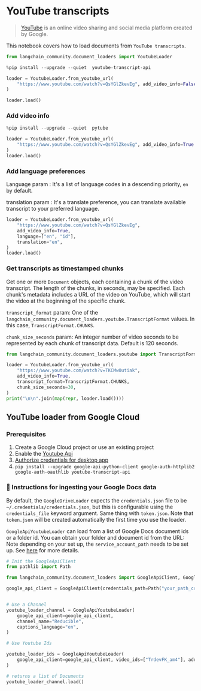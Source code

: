 # YouTube transcripts

>[YouTube](https://www.youtube.com/) is an online video sharing and social media platform created by Google.

This notebook covers how to load documents from `YouTube transcripts`.


```python
from langchain_community.document_loaders import YoutubeLoader
```


```python
%pip install --upgrade --quiet  youtube-transcript-api
```


```python
loader = YoutubeLoader.from_youtube_url(
    "https://www.youtube.com/watch?v=QsYGlZkevEg", add_video_info=False
)
```


```python
loader.load()
```

### Add video info


```python
%pip install --upgrade --quiet  pytube
```


```python
loader = YoutubeLoader.from_youtube_url(
    "https://www.youtube.com/watch?v=QsYGlZkevEg", add_video_info=True
)
loader.load()
```

### Add language preferences

Language param : It's a list of language codes in a descending priority, `en` by default.

translation param : It's a translate preference, you can translate available transcript to your preferred language.


```python
loader = YoutubeLoader.from_youtube_url(
    "https://www.youtube.com/watch?v=QsYGlZkevEg",
    add_video_info=True,
    language=["en", "id"],
    translation="en",
)
loader.load()
```

### Get transcripts as timestamped chunks

Get one or more `Document` objects, each containing a chunk of the video transcript.  The length of the chunks, in seconds, may be specified.  Each chunk's metadata includes a URL of the video on YouTube, which will start the video at the beginning of the specific chunk.

`transcript_format` param:  One of the `langchain_community.document_loaders.youtube.TranscriptFormat` values.  In this case, `TranscriptFormat.CHUNKS`.

`chunk_size_seconds` param:  An integer number of video seconds to be represented by each chunk of transcript data.  Default is 120 seconds.


```python
from langchain_community.document_loaders.youtube import TranscriptFormat

loader = YoutubeLoader.from_youtube_url(
    "https://www.youtube.com/watch?v=TKCMw0utiak",
    add_video_info=True,
    transcript_format=TranscriptFormat.CHUNKS,
    chunk_size_seconds=30,
)
print("\n\n".join(map(repr, loader.load())))
```

## YouTube loader from Google Cloud

### Prerequisites

1. Create a Google Cloud project or use an existing project
1. Enable the [Youtube Api](https://console.cloud.google.com/apis/enableflow?apiid=youtube.googleapis.com&project=sixth-grammar-344520)
1. [Authorize credentials for desktop app](https://developers.google.com/drive/api/quickstart/python#authorize_credentials_for_a_desktop_application)
1. `pip install --upgrade google-api-python-client google-auth-httplib2 google-auth-oauthlib youtube-transcript-api`

### 🧑 Instructions for ingesting your Google Docs data
By default, the `GoogleDriveLoader` expects the `credentials.json` file to be `~/.credentials/credentials.json`, but this is configurable using the `credentials_file` keyword argument. Same thing with `token.json`. Note that `token.json` will be created automatically the first time you use the loader.

`GoogleApiYoutubeLoader` can load from a list of Google Docs document ids or a folder id. You can obtain your folder and document id from the URL:
Note depending on your set up, the `service_account_path` needs to be set up. See [here](https://developers.google.com/drive/api/v3/quickstart/python) for more details.


```python
# Init the GoogleApiClient
from pathlib import Path

from langchain_community.document_loaders import GoogleApiClient, GoogleApiYoutubeLoader

google_api_client = GoogleApiClient(credentials_path=Path("your_path_creds.json"))


# Use a Channel
youtube_loader_channel = GoogleApiYoutubeLoader(
    google_api_client=google_api_client,
    channel_name="Reducible",
    captions_language="en",
)

# Use Youtube Ids

youtube_loader_ids = GoogleApiYoutubeLoader(
    google_api_client=google_api_client, video_ids=["TrdevFK_am4"], add_video_info=True
)

# returns a list of Documents
youtube_loader_channel.load()
```
